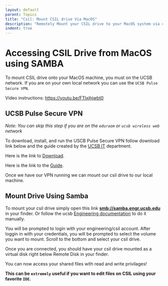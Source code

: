 ```yaml
---
layout: default
parent: Topics
title: "Csil: Mount CSIL drive Via MacOS"
description: "Remotely Mount your CSIL drive to your MacOS system via cifs/smb using SAMBA"
indent: true
---
```


# Accessing CSIL Drive from MacOS using SAMBA

To mount CSIL drive onto your MacOS machine, you must on the UCSB network. If you are on your own local network you can use the `UCSB Pulse Secure VPN`. 

Video instructions: <https://youtu.be/FTlxjhjwbt0>


## UCSB Pulse Secure VPN
*Note: You can skip this step if you are on the `eduraom` or `ucsb wireless web` network*

To download, install, and run the USCB Pulse Secure VPN  follow download link below and the guide created by the [UCSB IT](https://www.it.ucsb.edu/) department.  

Here is the link to [Download](https://ucsb.app.box.com/v/vpn-mac). 

Here is the link to the [Guide](https://www.it.ucsb.edu/pulse-secure-vpn-client-mac-os). 

Once we have our VPN running we can mount our csil drive to our local machine.


## Mount Drive Using Samba

To mount your csil drive simply open this link **[smb://samba.engr.ucsb.edu](smb://samba.engr.ucsb.edu)** in your finder. 
Or follow the ucsb [Engineering documentation](https://doc.engr.ucsb.edu/pages/viewpage.action?pageId=3342386) to do it manually. 

You will be prompted to login with your engineering/csil account. 
After loggin in with your credentials, you will be prompted to select the volume you want to mount. Scroll to the bottom and select your csil drive.

Once you are connected, you should have your csil drive mounted as a virtual disk right below Remote Disk in your finder. 

You can now access your shared files with read and write privilages!

**This can be `extremely` useful if you want to edit files on CSIL using your favorite `IDE`.**

